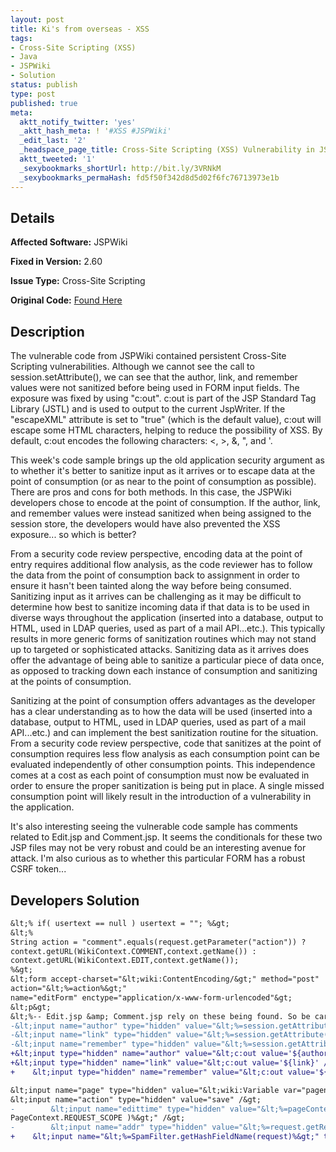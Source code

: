 ```yaml
---
layout: post
title: Ki's from overseas - XSS
tags:
- Cross-Site Scripting (XSS)
- Java
- JSPWiki
- Solution
status: publish
type: post
published: true
meta:
  aktt_notify_twitter: 'yes'
  _aktt_hash_meta: ! '#XSS #JSPWiki'
  _edit_last: '2'
  _headspace_page_title: Cross-Site Scripting (XSS) Vulnerability in JSPWiki
  aktt_tweeted: '1'
  _sexybookmarks_shortUrl: http://bit.ly/3VRNkM
  _sexybookmarks_permaHash: fd5f50f342d8d5d02f6fc76713973e1b
---
```

## Details
__Affected Software:__ JSPWiki

__Fixed in Version:__  2.60

__Issue Type:__ Cross-Site Scripting

__Original Code:__ [Found Here](/2009/11/vulnerable-code-keys-from-oversea/)

## Description
The vulnerable code from JSPWiki contained persistent Cross-Site Scripting vulnerabilities. Although we cannot see the call to session.setAttribute(), we can see that the author, link, and remember values were not sanitized before being used in FORM input fields. The exposure was fixed by using "c:out". c:out is part of the JSP Standard Tag Library (JSTL) and is used to output to the current JspWriter. If the "escapeXML" attribute is set to "true" (which is the default value), c:out will escape some HTML characters, helping to reduce the possibility of XSS. By default, c:out encodes the following characters: <, >, &, ", and '.

This week's code sample brings up the old application security argument as to whether it's better to sanitize input as it arrives or to escape data at the point of consumption (or as near to the point of consumption as possible). There are pros and cons for both methods. In this case, the JSPWiki developers chose to encode at the point of consumption. If the author, link, and remember values were instead sanitized when being assigned to the session store, the developers would have also prevented the XSS exposure... so which is better?

From a security code review perspective, encoding data at the point of entry requires additional flow analysis, as the code reviewer has to follow the data from the point of consumption back to assignment in order to ensure it hasn't been tainted along the way before being consumed. Sanitizing input as it arrives can be challenging as it may be difficult to determine how best to sanitize incoming data if that data is to be used in diverse ways throughout the application (inserted into a database, output to HTML, used in LDAP queries, used as part of a mail API...etc.). This typically results in more generic forms of sanitization routines which may not stand up to targeted or sophisticated attacks. Sanitizing data as it arrives does offer the advantage of being able to sanitize a particular piece of data once, as opposed to tracking down each instance of consumption and sanitizing at the points of consumption.

Sanitizing at the point of consumption offers advantages as the developer has a clear understanding as to how the data will be used (inserted into a database, output to HTML, used in LDAP queries, used as part of a mail API...etc.) and can implement the best sanitization routine for the situation. From a security code review perspective, code that sanitizes at the point of consumption requires less flow analysis as each consumption point can be evaluated independently of other consumption points. This independence comes at a cost as each point of consumption must now be evaluated in order to ensure the proper sanitization is being put in place. A single missed consumption point will likely result in the introduction of a vulnerability in the application.

It's also interesting seeing the vulnerable code sample has comments related to Edit.jsp and Comment.jsp. It seems the conditionals for these two JSP files may not be very robust and could be an interesting avenue for attack. I'm also curious as to whether this particular FORM has a robust CSRF token...
## Developers Solution
```diff
&lt;% if( usertext == null ) usertext = ""; %&gt;
&lt;%
String action = "comment".equals(request.getParameter("action")) ?
context.getURL(WikiContext.COMMENT,context.getName()) :
context.getURL(WikiContext.EDIT,context.getName());
%&gt;
&lt;form accept-charset="&lt;wiki:ContentEncoding/&gt;" method="post"
action="&lt;%=action%&gt;"
name="editForm" enctype="application/x-www-form-urlencoded"&gt;
&lt;p&gt;
&lt;%-- Edit.jsp &amp; Comment.jsp rely on these being found. So be careful, if you make changes. --%&gt;
-&lt;input name="author" type="hidden" value="&lt;%=session.getAttribute("author")%&gt;" /&gt;
-&lt;input name="link" type="hidden" value="&lt;%=session.getAttribute("link")%&gt;" /&gt;
-&lt;input name="remember" type="hidden" value="&lt;%=session.getAttribute("remember")%&gt;" /&gt;
+&lt;input type="hidden" name="author" value="&lt;c:out value='${author}' /&gt;" /&gt;
+&lt;input type="hidden" name="link" value="&lt;c:out value='${link}' /&gt;" /&gt;
+    &lt;input type="hidden" name="remember" value="&lt;c:out value='${remember}' /&gt;" /&gt;

&lt;input name="page" type="hidden" value="&lt;wiki:Variable var="pagename"/&gt;" /&gt;
&lt;input name="action" type="hidden" value="save" /&gt;
-        &lt;input name="edittime" type="hidden" value="&lt;%=pageContext.getAttribute("lastchange",
PageContext.REQUEST_SCOPE )%&gt;" /&gt;
-        &lt;input name="addr" type="hidden" value="&lt;%=request.getRemoteAddr()%&gt;" /&gt;
+    &lt;input name="&lt;%=SpamFilter.getHashFieldName(request)%&gt;" type="hidden" value="&lt;c:out value='${lastchange}' /&gt;" /&gt;

```
